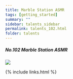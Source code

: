 ```yaml
---
title: Marble Station ASMR
tags: [getting_started]
summary: ""
sidebar: talents_sidebar
permalink: talents_102.html
folder: talents
---
```



##### No.102 Marble Station ASMR

![](https://yt3.ggpht.com/ytc/AKedOLS4l06eSWNbyMD6eq4245xbrZMIjtfbgm_8G4gl=s176-c-k-c0x00ffffff-no-rj)





{% include links.html %}
